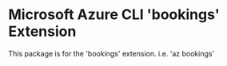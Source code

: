 Microsoft Azure CLI 'bookings' Extension
==========================================

This package is for the 'bookings' extension.
i.e. 'az bookings'
